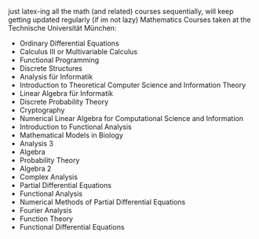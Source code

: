 just latex-ing all the math (and related) courses sequentially, will keep getting updated regularly (if im not lazy)
Mathematics Courses taken at the Technische Universität München:
- Ordinary Differential Equations
- Calculus III or Multivariable Calculus
- Functional Programming
- Discrete Structures
- Analysis für Informatik
- Introduction to Theoretical Computer Science and Information Theory
- Linear Algebra für Informatik
- Discrete Probability Theory
- Cryptography
- Numerical Linear Algebra for Computational Science and Information
- Introduction to Functional Analysis
- Mathematical Models in Biology
- Analysis 3
- Algebra
- Probability Theory
- Algebra 2
- Complex Analysis
- Partial Differential Equations
- Functional Analysis
- Numerical Methods of Partial Differential Equations
- Fourier Analysis
- Function Theory
- Functional Differential Equations

